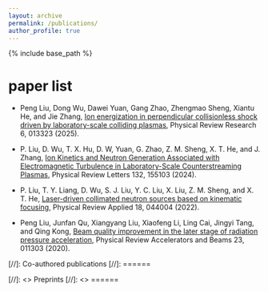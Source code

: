 ```yaml
---
layout: archive
permalink: /publications/
author_profile: true
---
```


{% include base_path %}

paper list
======
* Peng Liu, Dong Wu, Dawei Yuan, Gang Zhao, Zhengmao Sheng, Xiantu He, and Jie Zhang, [Ion energization in perpendicular collisionless shock driven by laboratory-scale colliding plasmas](https://journals.aps.org/prresearch/abstract/10.1103/PhysRevResearch.7.013267), Physical Review Research 6, 013323 (2025).

* P. Liu, D. Wu, T. X. Hu, D. W, Yuan, G. Zhao, Z. M. Sheng, X. T. He, and J. Zhang, [Ion Kinetics and Neutron Generation Associated with Electromagnetic Turbulence in Laboratory-Scale Counterstreaming Plasmas](https://journals.aps.org/prl/abstract/10.1103/PhysRevLett.132.155103), Physical Review Letters 132, 155103 (2024).

* P. Liu, T. Y. Liang, D. Wu, S. J. Liu, Y. C. Liu, X. Liu, Z. M. Sheng, and X. T. He, [Laser-driven collimated neutron sources based on kinematic focusing](https://journals.aps.org/prapplied/abstract/10.1103/PhysRevApplied.18.044004), Physical Review Applied 18, 044004 (2022).

* Peng Liu, Junfan Qu, Xiangyang Liu, Xiaofeng Li, Ling Cai, Jingyi Tang, and Qing Kong, [Beam quality improvement in the later stage of radiation pressure acceleration](https://journals.aps.org/prab/abstract/10.1103/PhysRevAccelBeams.23.011303), Physical Review Accelerators and Beams 23, 011303 (2020).
  
[//]: Co-authored publications
[//]: ======


[//]: <> Preprints
[//]: <> ======


